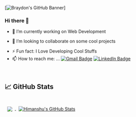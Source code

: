 [![Braydon's GitHub Banner](./assets/Banner.png)]
### Hi there 👋

- 🔭 I’m currently working on Web Development
<!-- - 🌱 I’m currently learning ... -->
- 👯 I’m looking to collaborate on some cool projects
<!-- - 🤔 I’m looking for help with ... -->
<!-- - 💬 Ask me about ... -->
<!-- - 😄 Pronouns: ... -->
- ⚡ Fun fact: I Love Developing Cool Stuffs
- 📫 How to reach me: ...
[![Gmail Badge](https://img.shields.io/badge/Gmail-Profile-informational?style=flat&logo=twitter&logoColor=white&color=1CA2F1)](koshtihimanshu02@gmail.com)
[![LinkedIn Badge](https://img.shields.io/badge/LinkedIn-Profile-informational?style=flat&logo=linkedin&logoColor=white&color=0D76A8)](https://www.linkedin.com/in/himanshu-koshti-a01036195)

<br>

## &#x1f4c8; GitHub Stats

<br>

<a href="https://github.com/himanshukoshti">
  <img align="center" style="margin:0.5rem" src="https://github-readme-stats.vercel.app/api/top-langs/?username=himanshukoshti&hide=html,css&title_color=ffffff&text_color=c9cacc&icon_color=4AB197&bg_color=1A2B34" />
</a>

<a href="https://github.com/himanshukoshti">
  <img align="center" style="margin:0.5rem" src="https://github-readme-stats.vercel.app/api?username=himanshukoshti&show_icons=true&line_height=27&count_private=true&title_color=ffffff&text_color=c9cacc&icon_color=4AB097&bg_color=1A2B34" alt="Himanshu's GitHub Stats" />
</a>

<br>